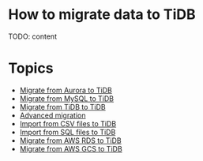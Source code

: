 # How to migrate data to TiDB

TODO: content

# Topics
- [Migrate from Aurora to TiDB]()
- [Migrate from MySQL to TiDB]()
- [Migrate from TiDB to TiDB]()
- [Advanced  migration]()
- [Import from CSV files to TiDB]()
- [Import from SQL files to TiDB]()
- [Migrate from AWS RDS to TiDB]()
- [Migrate from AWS GCS to TiDB]()
